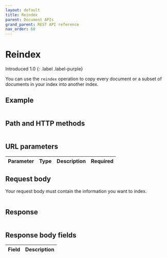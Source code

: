 ```yaml
---
layout: default
title: Reindex
parent: Document APIs
grand_parent: REST API reference
nav_order: 60
---
```


# Reindex
Introduced 1.0
{: .label .label-purple}

You can use the `reindex` operation to copy every document or a subset of documents in your index into another index.

## Example

```json

```

## Path and HTTP methods

```

```

## URL parameters


Parameter | Type | Description | Required
:--- | :--- | :--- | :---


## Request body

Your request body must contain the information you want to index.

```json

```

## Response
```json

```

## Response body fields

Field | Description
:--- | :---

